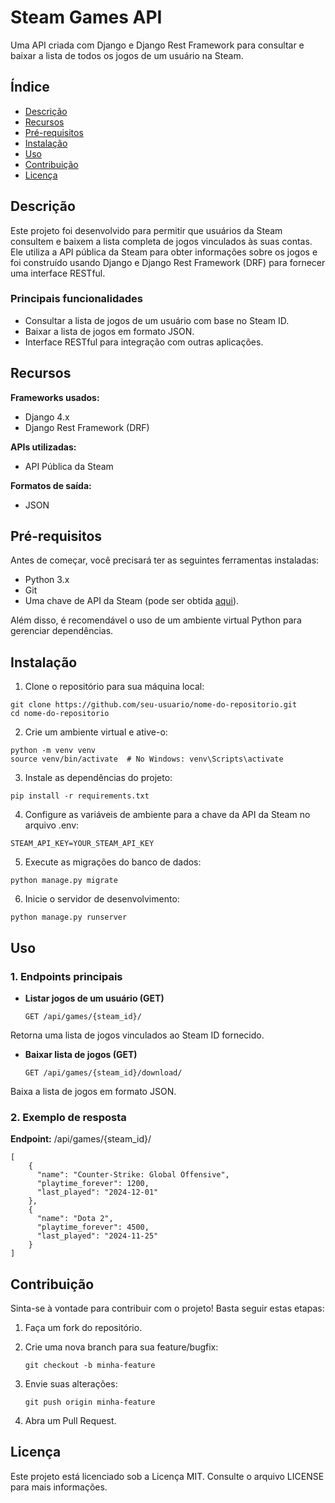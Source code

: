 # Steam Games API
Uma API criada com Django e Django Rest Framework para consultar e baixar a lista de todos os jogos de um usuário na Steam.

## Índice
- [Descrição](#Descrição)
- [Recursos](#Recursos)
- [Pré-requisitos](#Pré-requisitos)
- [Instalação](#Instalação)
- [Uso](#Uso)
- [Contribuição](#Contribuição)
- [Licença](#Licença)

## Descrição
Este projeto foi desenvolvido para permitir que usuários da Steam consultem e baixem a lista completa de jogos vinculados às suas contas. Ele utiliza a API pública da Steam para obter informações sobre os jogos e foi construído usando Django e Django Rest Framework (DRF) para fornecer uma interface RESTful.

### Principais funcionalidades
- Consultar a lista de jogos de um usuário com base no Steam ID.
- Baixar a lista de jogos em formato JSON.
- Interface RESTful para integração com outras aplicações.

## Recursos
__Frameworks usados:__
- Django 4.x
- Django Rest Framework (DRF)
  
__APIs utilizadas:__
- API Pública da Steam
  
__Formatos de saída:__
- JSON

## Pré-requisitos
Antes de começar, você precisará ter as seguintes ferramentas instaladas:

- Python 3.x
- Git
- Uma chave de API da Steam (pode ser obtida [aqui](https://steamcommunity.com/dev/apikey)).
  
Além disso, é recomendável o uso de um ambiente virtual Python para gerenciar dependências.

## Instalação
1. Clone o repositório para sua máquina local:
   
  ```
  git clone https://github.com/seu-usuario/nome-do-repositorio.git
  cd nome-do-repositorio
  ```

2. Crie um ambiente virtual e ative-o:
   
  ```
  python -m venv venv
  source venv/bin/activate  # No Windows: venv\Scripts\activate
  ```

3. Instale as dependências do projeto:
   
  ```
  pip install -r requirements.txt
  ```

4. Configure as variáveis de ambiente para a chave da API da Steam no arquivo .env:
   
  ```
  STEAM_API_KEY=YOUR_STEAM_API_KEY
  ```

5. Execute as migrações do banco de dados:   
  ```
  python manage.py migrate
  ```

6. Inicie o servidor de desenvolvimento:
   
  ```
  python manage.py runserver
  ```

## Uso
### 1. Endpoints principais
- __Listar jogos de um usuário (GET)__
  
  ```
  GET /api/games/{steam_id}/
  ```

Retorna uma lista de jogos vinculados ao Steam ID fornecido.

- __Baixar lista de jogos (GET)__
  
  ```
  GET /api/games/{steam_id}/download/
  ```
Baixa a lista de jogos em formato JSON.

### 2. Exemplo de resposta
__Endpoint:__ /api/games/{steam_id}/

    
    [
        {
          "name": "Counter-Strike: Global Offensive",
          "playtime_forever": 1200,
          "last_played": "2024-12-01"
        },
        {
          "name": "Dota 2",
          "playtime_forever": 4500,
          "last_played": "2024-11-25"
        }
    ]
    
  
## Contribuição

Sinta-se à vontade para contribuir com o projeto! Basta seguir estas etapas:

1. Faça um fork do repositório.
   
2. Crie uma nova branch para sua feature/bugfix:

      ```
      git checkout -b minha-feature
      ```

3. Envie suas alterações:

      ```
      git push origin minha-feature
      ```
4. Abra um Pull Request.

## Licença

Este projeto está licenciado sob a Licença MIT. Consulte o arquivo LICENSE para mais informações.
